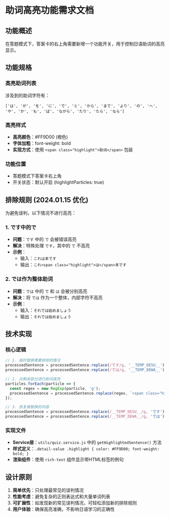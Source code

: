 # 助词高亮功能需求文档

## 功能概述
在答题模式下，答案卡的右上角需要新增一个功能开关，用于控制日语助词的高亮显示。

## 功能规格

### 高亮助词列表
涉及到的助词字符有：
```
['は', 'が', 'を', 'に', 'で', 'と', 'から', 'まで', 'より', 'の', 'へ', 'や', 'か', 'も', 'ば', 'ながら', 'たり', 'たら', 'なら']
```

### 高亮样式
- **高亮颜色**：#FF9D00 (橙色)
- **字体加粗**：font-weight: bold
- **实现方式**：使用 `<span class="highlight">助词</span>` 包装

### 功能位置
- 答题模式下答案卡右上角
- 开关状态：默认开启 (highlightParticles: true)

## 排除规则 (2024.01.15 优化)

为避免误判，以下情况不进行高亮：

### 1. です中的で
- **问题**：`です` 中的 `で` 会被错误高亮
- **解决**：特殊处理 `です`，其中的 `で` 不高亮
- **示例**：
  - 输入：`これは本です`
  - 输出：`これ<span class="highlight">は</span>本です`

### 2. では作为整体助词
- **问题**：`では` 中的 `で` 和 `は` 会被分别高亮
- **解决**：将 `では` 作为一个整体，内部字符不高亮
- **示例**：
  - 输入：`それでは始めましょう`
  - 输出：`それでは始めましょう`

## 技术实现

### 核心逻辑
```javascript
// 1. 临时替换需要排除的情况
processedSentence = processedSentence.replace(/です/g, '__TEMP_DESU__');
processedSentence = processedSentence.replace(/では/g, '__TEMP_DEWA__');

// 2. 对剩余部分进行助词高亮
particles.forEach(particle => {
  const regex = new RegExp(particle, 'g');
  processedSentence = processedSentence.replace(regex, `<span class="highlight">${particle}</span>`);
});

// 3. 恢复被替换的内容
processedSentence = processedSentence.replace(/__TEMP_DESU__/g, 'です');
processedSentence = processedSentence.replace(/__TEMP_DEWA__/g, 'では');
```

### 实现文件
- **Service层**：`utils/quiz.service.js` 中的 `getHighlightedSentence()` 方法
- **样式定义**：`.detail-value .highlight { color: #FF9D00; font-weight: bold; }`
- **渲染组件**：使用 `rich-text` 组件显示带HTML标签的例句

## 设计原则
1. **简单优先**：只处理最常见的误判情况
2. **性能考虑**：避免复杂的正则表达式和大量单词列表
3. **可扩展性**：如发现新的常见误判情况，可轻松添加新的排除规则
4. **用户体验**：确保高亮准确，不影响日语学习的正确性